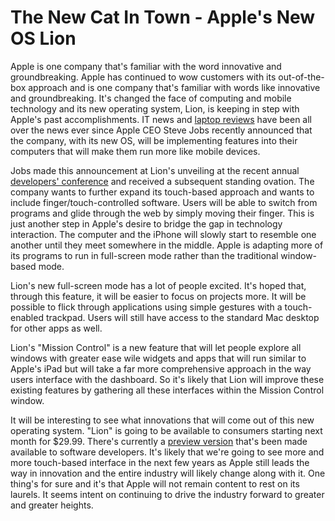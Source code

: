 # The New Cat In Town - Apple's New OS Lion

Apple is one company that's familiar with the word innovative and groundbreaking. Apple has continued to wow customers with its out-of-the-box approach and is one company that's familiar with words like innovative and groundbreaking. It's changed the face of computing and mobile technology and its new operating system, Lion, is keeping in step with Apple's past accomplishments. IT news and <a href="http://laptopreviews.com/">laptop reviews</a> have been all over the news ever since Apple CEO Steve Jobs recently announced that the company, with its new OS, will be implementing features into their computers that will make them run more like mobile devices.

Jobs made this announcement at Lion's unveiling at the recent annual <a href="http://developer.apple.com/wwdc/">developers' conference</a> and received a subsequent standing ovation. The company wants to further expand its touch-based approach and wants to include finger/touch-controlled software. Users will be able to switch from programs and glide through the web by simply moving their finger. This is just another step in Apple's desire to bridge the gap in technology interaction. The computer and the iPhone will slowly start to resemble one another until they meet somewhere in the middle. Apple is adapting more of its programs to run in full-screen mode rather than the traditional window-based mode.

Lion's new full-screen mode has a lot of people excited. It's hoped that, through this feature, it will be easier to focus on projects more. It will be possible to flick through applications using simple gestures with a touch-enabled trackpad. Users will still have access to the standard Mac desktop for other apps as well.

Lion's "Mission Control" is a new feature that will let people explore all windows with greater ease wile widgets and apps that will run similar to Apple's iPad but will take a far more comprehensive approach in the way users interface with the dashboard. So it's likely that Lion will improve these existing features by gathering all these interfaces within the Mission Control window.

It will be interesting to see what innovations that will come out of this new operating system. "Lion" is going to be available to consumers starting next month for $29.99. There's currently a <a href="http://www.apple.com/macosx/">preview version</a> that's been made available to software developers. It's likely that we're going to see more and more touch-based interface in the next few years as Apple still leads the way in innovation and the entire industry will likely change along with it. One thing's for sure and it's that Apple will not remain content to rest on its laurels. It seems intent on continuing to drive the industry forward to greater and greater heights.

